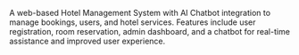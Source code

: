A web-based Hotel Management System with AI Chatbot integration to manage bookings, users, and hotel services. Features include user registration, room reservation, admin dashboard, and a chatbot for real-time assistance and improved user experience.
